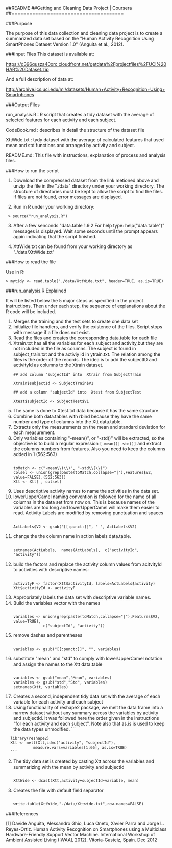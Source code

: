 ##README
##Getting and Cleaning Data Project | Coursera
##======================================


###Purpose

The purpose of this data collection and cleaning data project is to create a summarized data set based on the "Human Activity Recognition Using SmartPhones Dataset Version 1.0" (Anguita et al., 2012).

###Input Files
  This dataset is available at:

https://d396qusza40orc.cloudfront.net/getdata%2Fprojectfiles%2FUCI%20HAR%20Dataset.zip

And a full description of data at:

http://archive.ics.uci.edu/ml/datasets/Human+Activity+Recognition+Using+Smartphones

###Output Files

run_analysis.R : R script that creates a tidy dataset  with the average of selected features for each activity and each subject.

CodeBook.md : describes in detail the structure of the dataset file

XttWide.txt : tydy dataset with the average of calculated features that used mean and std functions and arranged by activity and subject.

README.md:  This file with instructions, explanation of process and analysis files.

###How to run the script

1.  Download the compressed dataset from the link metioned above and unzip the file in the "./data" directory under your working directory. The structure of directories must be kept to allow the script to find  the files. If files are not found, error messages are displayed.

2.  Run in R under your working directory: 
   ```
	> source("run_analysis.R")
   ```
3.  After a few senconds "data.table 1.9.2  For help type: help("data.table")" messages is displayed. Wait some seconds until the prompt appears again indicating that the script finished.

4.  XttWide.txt can be found from your working directory as "./data/XttWide.txt"

###How to read the file

Use in R: 
   ```
   > mytidy <- read.table("./data/XttWide.txt", header=TRUE, as.is=TRUE)
   ```

###run_analysis.R Explained

It will be listed below the 5 major steps as specified in the project instructions. Then under each step, the sequence of explanations about the R code will be included.

1.  Merges the training and the test sets to create one data set
  1.  Initialize file handlers, and verify the existence of the files.  Script stops with message if a file does not exist.
  2.  Read the files and creates the corresponding data.table for each file
  3. Xtrain.txt has all the variables for each subject and activity,but they are not included in the file as columns. The subject is found in subject_train.txt and the activiy id in ytrain.txt. The relation among the files is the order of the records. The idea is to add the subjectID and activityId as columns to the Xtrain dataset.  
      ```
      ## add column "subjectId" into  Xtrain from SubjectTrain

      Xtrain$subjectId <- SubjectTrain$V1

      ## add a column "subjectId" into  Xtest from SubjectTest

      Xtest$subjectId <- SubjectTest$V1
      ```
  4. The same is done to Xtest.txt data because it has the same structure.
  5.  Combine both data.tables with rbind because they have the same number and type of columns into the Xtt data.table.
2.  Extracts only the measurements on the mean and standard deviation for each measurement.
  1. Only variables containing "-mean()", or  "-std()" will be extracted, so the objective is to build a regular expression 
`[-mean()|-std()]` and extract the columns numbers from features. Also you need to keep the columns added in 1 (562:563)
      ```

      toMatch <- c("-mean\\(\\)", "-std\\(\\)")
      colsel <- union(grep(paste(toMatch,collapse="|"),Features$V2,     value=FALSE),(562:563))
      Xtt <- Xtt[ , colsel]
      ```
3.  Uses descriptive activity names to name the activities in the data set.
  1. lowerUpperCamel naming convention is followed for the name of all columns in the data set from now on.  This is because names of the variables are too long and lowerUpperCamel will make them easier to read. Activity Labels are modified by removing punctuation and spaces
      ```

      ActLabels$V2 <- gsub("[[:punct:]]", " ", ActLabels$V2)
      ```
  2. change the the column name in action labels data.table.
      ```

      setnames(ActLabels,  names(ActLabels),  c("activityId", "activity"))
      ```
   3. build the factors and replace the activity column values from acitvityId to activities with descriptive names:
      ```

      activityF <- factor(Xtt$activityId, labels=ActLabels$activity)
      Xtt$activityId <- activityF
      ```
4. Appropriately labels the data set with descriptive variable names.
  1. Build the variables vector with the names 
      ```

      variables <- union(grep(paste(toMatch,collapse="|"),Features$V2, value=TRUE),
                   c("subjectId", "activity"))
      ```
  2.  remove dashes and parentheses 
      ```

      variables <- gsub("[[:punct:]]", "", variables)
      ```
  3. substitute "mean" and "std" to comply with lowerUpperCamel notation and assign the names to the Xtt data.table
      ```

      variables <- gsub("mean","Mean", variables)
      variables <- gsub("std","Std", variables)
      setnames(Xtt, variables)
     ```
5.  Creates a second, independent tidy data set with the average of each variable for each activity and each subject 
   1.  Using functionality of reshape2 package, we melt the data frame  into a narrow dataset without any summary across the variables by activity and subjectId.  It was followed here the order given in the instructions "for each activity and each subject".  Note also that as.is is used to keep the data types unmodified.
      ```

      library(reshape2)
      Xtt <- melt(Xtt,id=c("activity", "subjectId"),
                measure.vars=variables[1:66], as.is=TRUE)
      ```
  2. The tidy data set is created by casting Xtt across the variables and summarizing with the mean by activity and subjectId
      ```

      XttWide <- dcast(Xtt,activity+subjectId~variable, mean)
      ```
  3.  Creates the file with default field separator 
      ```

      write.table(XttWide,"./data/Xttwide.txt",row.names=FALSE)
      ```
 





###References

[1] Davide Anguita, Alessandro Ghio, Luca Oneto, Xavier Parra and Jorge L. Reyes-Ortiz. Human Activity Recognition on Smartphones using a Multiclass Hardware-Friendly Support Vector Machine. International Workshop of Ambient Assisted Living (IWAAL 2012). Vitoria-Gasteiz, Spain. Dec 2012

